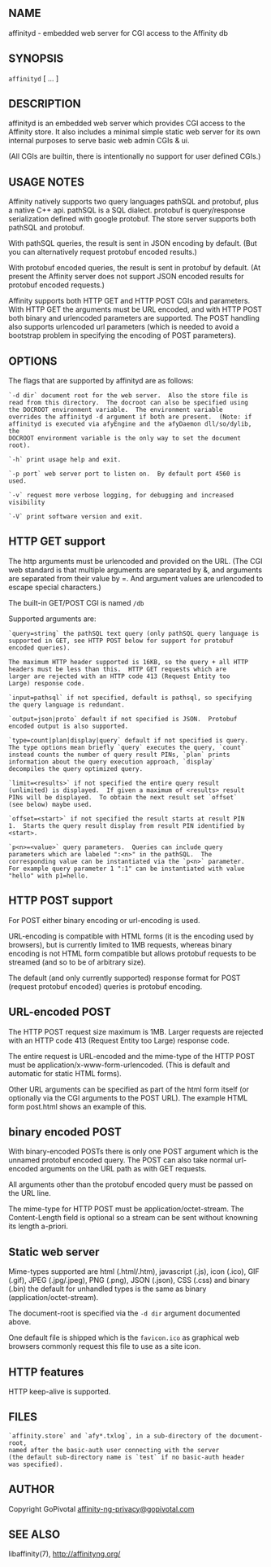 ## NAME

affinityd - embedded web server for CGI access to the Affinity db

## SYNOPSIS

`affinityd` [ <options>... ]

## DESCRIPTION

affinityd is an embedded web server which provides CGI access to the
Affinity store.  It also includes a minimal simple static web server
for its own internal purposes to serve basic web admin CGIs & ui.

(All CGIs are builtin, there is intentionally no support for user defined
CGIs.)

## USAGE NOTES

Affinity natively supports two query languages pathSQL and protobuf, plus a
native C++ api.  pathSQL is a SQL dialect.  protobuf is query/response
serialization defined with google protobuf.  The store server supports both
pathSQL and protobuf.

With pathSQL queries, the result is sent in JSON encoding by default.  (But
you can alternatively request protobuf encoded results.)

With protobuf encoded queries, the result is sent in protobuf by
default.  (At present the Affinity server does not support JSON encoded
results for protobuf encoded requests.)

Affinity supports both HTTP GET and HTTP POST CGIs and parameters.  With HTTP
GET the arguments must be URL encoded, and with HTTP POST both binary and
urlencoded parameters are supported.  The POST handling also supports
urlencoded url parameters (which is needed to avoid a bootstrap problem in
specifying the encoding of POST parameters).  

## OPTIONS

The flags that are supported by affinityd are as follows:

    `-d dir` document root for the web server.  Also the store file is
    read from this directory.  The docroot can also be specified using
    the DOCROOT environment variable.  The environment variable
    overrides the affinityd -d argument if both are present.  (Note: if
    affinityd is executed via afyEngine and the afyDaemon dll/so/dylib, the
    DOCROOT environment variable is the only way to set the document
    root).

    `-h` print usage help and exit.

    `-p port` web server port to listen on.  By default port 4560 is
    used.

    `-v` request more verbose logging, for debugging and increased
    visibility

    `-V` print software version and exit.

## HTTP GET support

The http arguments must be urlencoded and provided on the URL.  (The CGI web
standard is that multiple arguments are separated by &, and arguments are
separated from their value by =.  And argument values are urlencoded to
escape special characters.)

The built-in GET/POST CGI is named `/db`

Supported arguments are:

    `query=string` the pathSQL text query (only pathSQL query language is
    supported in GET, see HTTP POST below for support for protobuf
    encoded queries).

    The maximum HTTP header supported is 16KB, so the query + all HTTP
    headers must be less than this.  HTTP GET requests which are
    larger are rejected with an HTTP code 413 (Request Entity too
    Large) response code.

    `input=pathsql` if not specified, default is pathsql, so specifying
    the query language is redundant.

    `output=json|proto` default if not specified is JSON.  Protobuf
    encoded output is also supported.

    `type=count|plan|display|query` default if not specified is query.
    The type options mean briefly `query` executes the query, `count`
    instead counts the number of query result PINs, `plan` prints
    information about the query execution approach, `display`
    decompiles the query optimized query.

    `limit=<results>` if not specified the entire query result
    (unlimited) is displayed.  If given a maximum of <results> result
    PINs will be displayed.  To obtain the next result set `offset`
    (see below) maybe used.

    `offset=<start>` if not specified the result starts at result PIN
    1.  Starts the query result display from result PIN identified by
    <start>.

    `p<n>=<value>` query parameters.  Queries can include query
    parameters which are labeled ":<n>" in the pathSQL.  The
    corresponding value can be instantiated via the `p<n>` parameter.
    For example query parameter 1 ":1" can be instantiated with value
    "hello" with p1=hello.

## HTTP POST support

For POST either binary encoding or url-encoding is used.

URL-encoding is compatible with HTML forms (it is the encoding used by
browsers), but is currently limited to 1MB requests, whereas binary
encoding is not HTML form compatible but allows protobuf requests to
be streamed (and so to be of arbitrary size).

The default (and only currently supported) response format for
POST (request protobuf encoded) queries is protobuf encoding.

## URL-encoded POST

The HTTP POST request size maximum is 1MB.  Larger requests are rejected
with an HTTP code 413 (Request Entity too Large) response code.

The entire request is URL-encoded and the mime-type of the HTTP POST
must be application/x-www-form-urlencoded.  (This is default and
automatic for static HTML forms).

Other URL arguments can be specified as part of the html form itself
(or optionally via the CGI arguments to the POST URL).  The example
HTML form post.html shows an example of this.

## binary encoded POST

With binary-encoded POSTs there is only one POST argument which is the
unnamed protobuf encoded query.  The POST can also take normal
url-encoded arguments on the URL path as with GET requests.

All arguments other than the protobuf encoded query must be passed on
the URL line.

The mime-type for HTTP POST must be application/octet-stream.  The
Content-Length field is optional so a stream can be sent without knowning
its length a-priori.

## Static web server

Mime-types supported are html (.html/.htm), javascript (.js), icon
(.ico), GIF (.gif), JPEG (.jpg/.jpeg), PNG (.png), JSON (.json), CSS
(.css) and binary (.bin) the default for unhandled types is the same
as binary (application/octet-stream).

The document-root is specified via the `-d dir` argument documented above.

One default file is shipped which is the `favicon.ico` as graphical web
browsers commonly request this file to use as a site icon.

## HTTP features

HTTP keep-alive is supported.

## FILES

    `affinity.store` and `afy*.txlog`, in a sub-directory of the document-root,
    named after the basic-auth user connecting with the server
    (the default sub-directory name is `test` if no basic-auth header
    was specified).

## AUTHOR

Copyright GoPivotal <affinity-ng-privacy@gopivotal.com>

## SEE ALSO

libaffinity(7), http://affinityng.org/
